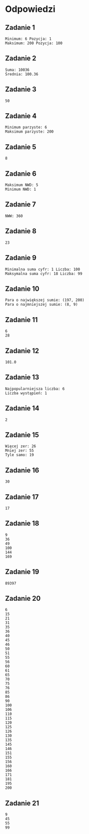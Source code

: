 # Odpowiedzi

## Zadanie 1

```
Minimum: 6 Pozycja: 1
Maksimum: 200 Pozycja: 100
```

## Zadanie 2


```
Suma: 10036
Średnia: 100.36
```

## Zadanie 3

```
50
```

## Zadanie 4

```
Minimum parzyste: 6
Maksimum parzyste: 200
```

## Zadanie 5

```
8
```

## Zadanie 6

```
Maksimum NWD: 5
Minimum NWD: 1
```

## Zadanie 7

```
NWW: 360
```

## Zadanie 8

```
23
```

## Zadanie 9

```
Minimalna suma cyfr: 1 Liczba: 100
Maksymalna suma cyfr: 18 Liczba: 99
```

## Zadanie 10

```
Para o największej sumie: (197, 200)
Para o najmniejszej sumie: (8, 9)
```

## Zadanie 11

```
6
28
```

## Zadanie 12

```
101.0
```

## Zadanie 13

```
Najpopularniejsza liczba: 6
Liczba wystąpień: 1
```

## Zadanie 14

```
2
```

## Zadanie 15

```
Więcej zer: 26
Mniej zer: 55
Tyle samo: 19
```

## Zadanie 16

```
30
```

## Zadanie 17

```
17
```

## Zadanie 18

```
9
36
49
100
144
169
```

## Zadanie 19

```
89397
```

## Zadanie 20

```
6
15
21
31
35
36
40
45
46
50
51
55
56
60
61
65
70
75
76
85
86
90
100
106
110
115
120
125
126
130
135
145
146
151
155
156
160
166
171
181
195
200
```

## Zadanie 21

```
9
45
55
99
```
